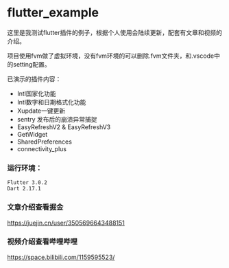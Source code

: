 # flutter_example

这里是我测试flutter插件的例子，根据个人使用会陆续更新，配套有文章和视频的介绍。

项目使用fvm做了虚拟环境，没有fvm环境的可以删除.fvm文件夹，和.vscode中的setting配置。

已演示的插件内容：
- Intl国家化功能
- Intl数字和日期格式化功能
- Xupdate一键更新
- sentry 发布后的崩溃异常捕捉
- EasyRefreshV2 & EasyRefreshV3
- GetWidget
- SharedPreferences
- connectivity_plus


### 运行环境：
```
Flutter 3.0.2
Dart 2.17.1
```

### 文章介绍查看掘金
https://juejin.cn/user/3505696643488151

### 视频介绍查看哔哩哔哩
https://space.bilibili.com/1159595523/
